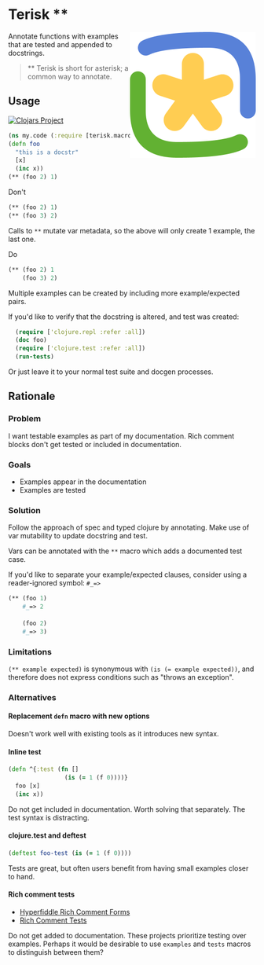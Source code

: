 # Terisk **

<img src="terisk.svg.png" alt="an asterisk" align="right">

Annotate functions with examples that are tested and appended to docstrings.

> ** Terisk is short for asterisk; a common way to annotate.

## Usage

[![Clojars Project](https://img.shields.io/clojars/v/io.github.timothypratley/terisk.svg)](https://clojars.org/io.github.timothypratley/terisk)

```clojure
(ns my.code (:require [terisk.macros :refer [**]]))
(defn foo
  "this is a docstr"
  [x]
  (inc x))
(** (foo 2) 1)
```

Don't

```clojure
(** (foo 2) 1)
(** (foo 3) 2)
```

Calls to `**` mutate var metadata, so the above will only create 1 example, the last one.

Do

```clojure
(** (foo 2) 1
    (foo 3) 2)
```

Multiple examples can be created by including more example/expected pairs.


If you'd like to verify that the docstring is altered, and test was created:

```clojure
  (require ['clojure.repl :refer :all])
  (doc foo)
  (require ['clojure.test :refer :all])
  (run-tests)
```

Or just leave it to your normal test suite and docgen processes.


## Rationale

### Problem

I want testable examples as part of my documentation.
Rich comment blocks don't get tested or included in documentation.

### Goals

* Examples appear in the documentation
* Examples are tested

### Solution

Follow the approach of spec and typed clojure by annotating.
Make use of var mutability to update docstring and test.

Vars can be annotated with the `**` macro which adds a documented test case.

If you'd like to separate your example/expected clauses,
consider using a reader-ignored symbol: `#_=>`

```clojure
(** (foo 1)
    #_=> 2
    
    (foo 2)
    #_=> 3)
```

### Limitations

`(** example expected)` is synonymous with `(is (= example expected))`, and therefore does not express conditions such as "throws an exception".


### Alternatives

#### Replacement `defn` macro with new options

Doesn't work well with existing tools as it introduces new syntax.

#### Inline test

```clojure
(defn ^{:test (fn []
                (is (= 1 (f 0))))}
  foo [x]
  (inc x))
```

Do not get included in documentation.
Worth solving that separately.
The test syntax is distracting.

#### clojure.test and deftest 

```clojure
(deftest foo-test (is (= 1 (f 0))))
```

Tests are great, but often users benefit from having small examples closer to hand.

#### Rich comment tests

* [Hyperfiddle Rich Comment Forms](https://github.com/hyperfiddle/rcf)
* [Rich Comment Tests](https://github.com/matthewdowney/rich-comment-tests)

Do not get added to documentation.
These projects prioritize testing over examples.
Perhaps it would be desirable to use `examples` and `tests` macros to distinguish between them?
